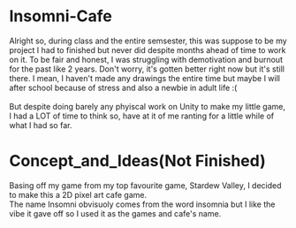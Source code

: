 # Insomni-Cafe
<body>
  <p>Alright so, during class and the entire semsester, this was suppose to be my project I had to finished but never did despite months ahead of time to work on it. To be fair and honest, I was struggling with demotivation and burnout for the past like 2 years. Don't worry, it's gotten better right now but it's still there. I mean, I haven't made any drawings the entire time but maybe I will after school because of stress and also a newbie in adult life :(<br><br>But despite doing barely any phyiscal work on Unity to make my little game, I had a LOT of time to think so, have at it of me ranting for a little while of what I had so far.</p>
</body>

# Concept_and_Ideas(Not Finished)
<body>
  <p>Basing off my game from my top favourite game, Stardew Valley, I decided to make this a 2D pixel art cafe game.<br>The name Insomni obvisuoly comes from the word insomnia but I like the vibe it gave off so I used it as the games and cafe's name.</p>
</body>
